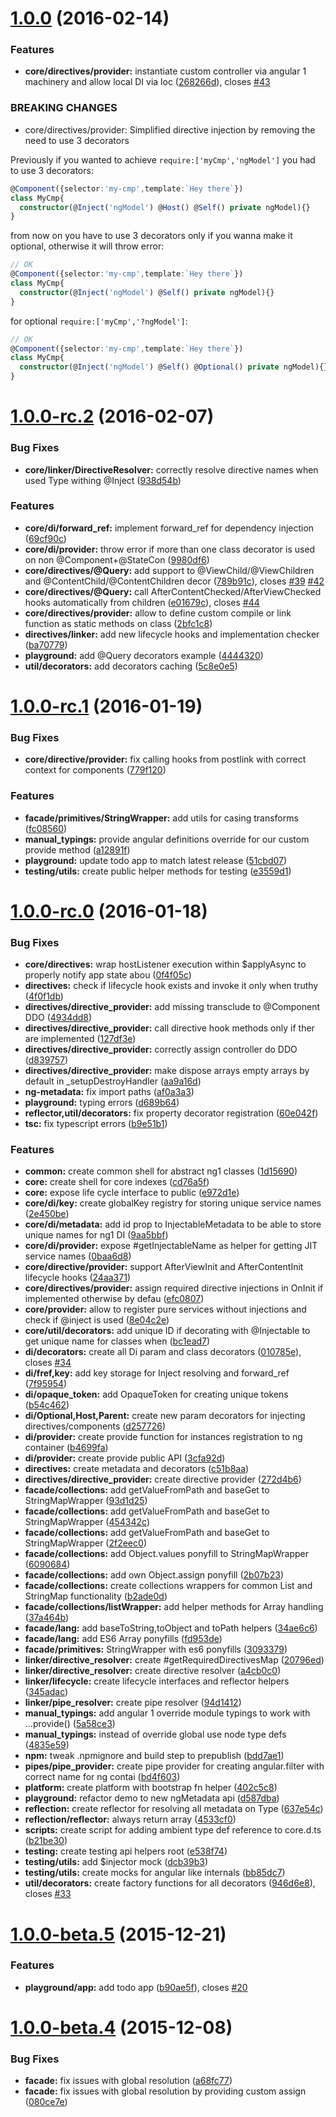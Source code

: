 <a name="1.0.0"></a>
# [1.0.0](https://github.com/ngParty/ng-metadata/compare/1.0.0-rc.2...v1.0.0) (2016-02-14)


### Features

* **core/directives/provider:** instantiate custom controller via angular 1 machinery and allow local DI via loc ([268266d](https://github.com/ngParty/ng-metadata/commit/268266d)), closes [#43](https://github.com/ngParty/ng-metadata/issues/43)


### BREAKING CHANGES

* core/directives/provider: Simplified directive injection by removing the need to use 3 decorators

Previously if you wanted to achieve `require:['myCmp','ngModel']` you had to use 3 decorators:

```typescript
@Component({selector:'my-cmp',template:`Hey there`})
class MyCmp{
  constructor(@Inject('ngModel') @Host() @Self() private ngModel){}
}
```

from now on you have to use 3 decorators only if you wanna make it optional,
otherwise it will throw error:

```typescript
// OK
@Component({selector:'my-cmp',template:`Hey there`})
class MyCmp{
  constructor(@Inject('ngModel') @Self() private ngModel){}
}
```

for optional `require:['myCmp','?ngModel']`:

```typescript
// OK
@Component({selector:'my-cmp',template:`Hey there`})
class MyCmp{
  constructor(@Inject('ngModel') @Self() @Optional() private ngModel){}
}
```



<a name="1.0.0-rc.2"></a>
# [1.0.0-rc.2](https://github.com/ngParty/ng-metadata/compare/1.0.0-rc.1...v1.0.0-rc.2) (2016-02-07)


### Bug Fixes

* **core/linker/DirectiveResolver:** correctly resolve directive names when used Type withing @Inject ([938d54b](https://github.com/ngParty/ng-metadata/commit/938d54b))

### Features

* **core/di/forward_ref:** implement forward_ref for dependency injection ([69cf90c](https://github.com/ngParty/ng-metadata/commit/69cf90c))
* **core/di/provider:** throw error if more than one class decorator is used on non @Component+@StateCon ([9980df6](https://github.com/ngParty/ng-metadata/commit/9980df6))
* **core/directives/@Query:** add support to @ViewChild/@ViewChildren and @ContentChild/@ContentChildren decor ([789b91c](https://github.com/ngParty/ng-metadata/commit/789b91c)), closes [#39](https://github.com/ngParty/ng-metadata/issues/39) [#42](https://github.com/ngParty/ng-metadata/issues/42)
* **core/directives/@Query:** call AfterContentChecked/AfterViewChecked hooks automatically from children ([e01679c](https://github.com/ngParty/ng-metadata/commit/e01679c)), closes [#44](https://github.com/ngParty/ng-metadata/issues/44)
* **core/directives/provider:** allow to define custom compile or link function as static methods on class ([2bfc1c8](https://github.com/ngParty/ng-metadata/commit/2bfc1c8))
* **directives/linker:** add new lifecycle hooks and implementation checker ([ba70779](https://github.com/ngParty/ng-metadata/commit/ba70779))
* **playground:** add @Query decorators example ([4444320](https://github.com/ngParty/ng-metadata/commit/4444320))
* **util/decorators:** add decorators caching ([5c8e0e5](https://github.com/ngParty/ng-metadata/commit/5c8e0e5))



<a name="1.0.0-rc.1"></a>
# [1.0.0-rc.1](https://github.com/ngParty/ng-metadata/compare/1.0.0-rc.0...1.0.0-rc.1) (2016-01-19)


### Bug Fixes

* **core/directive/provider:** fix calling hooks from postlink with correct context for components ([779f120](https://github.com/ngParty/ng-metadata/commit/779f120))

### Features

* **facade/primitives/StringWrapper:** add utils for casing transforms ([fc08560](https://github.com/ngParty/ng-metadata/commit/fc08560))
* **manual_typings:** provide angular definitions override for our custom provide method ([a12891f](https://github.com/ngParty/ng-metadata/commit/a12891f))
* **playground:** update todo app to match latest release ([51cbd07](https://github.com/ngParty/ng-metadata/commit/51cbd07))
* **testing/utils:** create public helper methods for testing ([e3559d1](https://github.com/ngParty/ng-metadata/commit/e3559d1))



<a name="1.0.0-rc.0"></a>
# [1.0.0-rc.0](https://github.com/ngParty/ng-metadata/compare/1.0.0-beta.5...1.0.0-rc.0) (2016-01-18)


### Bug Fixes

* **core/directives:** wrap hostListener execution within $applyAsync to properly notify app state abou ([0f4f05c](https://github.com/ngParty/ng-metadata/commit/0f4f05c))
* **directives:** check if lifecycle hook exists and invoke it only when truthy ([4f0f1db](https://github.com/ngParty/ng-metadata/commit/4f0f1db))
* **directives/directive_provider:** add missing transclude to @Component DDO ([4934dd8](https://github.com/ngParty/ng-metadata/commit/4934dd8))
* **directives/directive_provider:** call directive hook methods only if ther are implemented ([127df3e](https://github.com/ngParty/ng-metadata/commit/127df3e))
* **directives/directive_provider:** correctly assign controller do DDO ([d839757](https://github.com/ngParty/ng-metadata/commit/d839757))
* **directives/directive_provider:** make dispose arrays empty arrays by default in _setupDestroyHandler ([aa9a16d](https://github.com/ngParty/ng-metadata/commit/aa9a16d))
* **ng-metadata:** fix import paths ([af0a3a3](https://github.com/ngParty/ng-metadata/commit/af0a3a3))
* **playground:** typing errors ([d689b64](https://github.com/ngParty/ng-metadata/commit/d689b64))
* **reflector,util/decorators:** fix property decorator registration ([60e042f](https://github.com/ngParty/ng-metadata/commit/60e042f))
* **tsc:** fix typescript errors ([b9e51b1](https://github.com/ngParty/ng-metadata/commit/b9e51b1))

### Features

* **common:** create common shell for abstract ng1 classes ([1d15690](https://github.com/ngParty/ng-metadata/commit/1d15690))
* **core:** create shell for core indexes ([cd76a5f](https://github.com/ngParty/ng-metadata/commit/cd76a5f))
* **core:** expose life cycle interface to public ([e972d1e](https://github.com/ngParty/ng-metadata/commit/e972d1e))
* **core/di/key:** create globalKey registry for storing unique service names ([2e450be](https://github.com/ngParty/ng-metadata/commit/2e450be))
* **core/di/metadata:** add id prop to InjectableMetadata to be able to store unique names for ng1 DI ([9aa5bbf](https://github.com/ngParty/ng-metadata/commit/9aa5bbf))
* **core/di/provider:** expose #getInjectableName as helper for getting JIT service names ([0baa6d8](https://github.com/ngParty/ng-metadata/commit/0baa6d8))
* **core/directive/provider:** support AfterViewInit and AfterContentInit lifecycle hooks ([24aa371](https://github.com/ngParty/ng-metadata/commit/24aa371))
* **core/directives/provider:** assign required directive injections in OnInit if implemented otherwise by defau ([efc0807](https://github.com/ngParty/ng-metadata/commit/efc0807))
* **core/provider:** allow to register pure services without injections and check if @inject is used  ([8e04c2e](https://github.com/ngParty/ng-metadata/commit/8e04c2e))
* **core/util/decorators:** add unique ID if decorating with @Injectable to get unique name for classes when ([bc1ead7](https://github.com/ngParty/ng-metadata/commit/bc1ead7))
* **di/decorators:** create all Di param and class decorators ([010785e](https://github.com/ngParty/ng-metadata/commit/010785e)), closes [#34](https://github.com/ngParty/ng-metadata/issues/34)
* **di/fref,key:** add key storage for Inject resolving and forward_ref ([7f95954](https://github.com/ngParty/ng-metadata/commit/7f95954))
* **di/opaque_token:** add OpaqueToken for creating unique tokens ([b54c462](https://github.com/ngParty/ng-metadata/commit/b54c462))
* **di/Optional,Host,Parent:** create new param decorators for injecting directives/components ([d257726](https://github.com/ngParty/ng-metadata/commit/d257726))
* **di/provider:** create provide function for instances registration to ng container ([b4699fa](https://github.com/ngParty/ng-metadata/commit/b4699fa))
* **di/provider:** create provide public API ([3cfa92d](https://github.com/ngParty/ng-metadata/commit/3cfa92d))
* **directives:** create metadata and decorators ([c51b8aa](https://github.com/ngParty/ng-metadata/commit/c51b8aa))
* **directives/directive_provider:** create directive provider ([272d4b6](https://github.com/ngParty/ng-metadata/commit/272d4b6))
* **facade/collections:** add getValueFromPath and baseGet to StringMapWrapper ([93d1d25](https://github.com/ngParty/ng-metadata/commit/93d1d25))
* **facade/collections:** add getValueFromPath and baseGet to StringMapWrapper ([454342c](https://github.com/ngParty/ng-metadata/commit/454342c))
* **facade/collections:** add getValueFromPath and baseGet to StringMapWrapper ([2f2eec0](https://github.com/ngParty/ng-metadata/commit/2f2eec0))
* **facade/collections:** add Object.values ponyfill to StringMapWrapper ([6090684](https://github.com/ngParty/ng-metadata/commit/6090684))
* **facade/collections:** add own Object.assign ponyfill ([2b07b23](https://github.com/ngParty/ng-metadata/commit/2b07b23))
* **facade/collections:** create collections wrappers for common List and StringMap functionality ([b2ade0d](https://github.com/ngParty/ng-metadata/commit/b2ade0d))
* **facade/collections/listWrapper:** add helper methods for Array handling ([37a464b](https://github.com/ngParty/ng-metadata/commit/37a464b))
* **facade/lang:** add baseToString,toObject and toPath helpers ([34ae6c6](https://github.com/ngParty/ng-metadata/commit/34ae6c6))
* **facade/lang:** add ES6 Array ponyfills ([fd953de](https://github.com/ngParty/ng-metadata/commit/fd953de))
* **facade/primitives:** StringWrapper with es6 ponyfills ([3093379](https://github.com/ngParty/ng-metadata/commit/3093379))
* **linker/directive_resolver:** create #getRequiredDirectivesMap ([20796ed](https://github.com/ngParty/ng-metadata/commit/20796ed))
* **linker/directive_resolver:** create directive resolver ([a4cb0c0](https://github.com/ngParty/ng-metadata/commit/a4cb0c0))
* **linker/lifecycle:** create lifecycle interfaces and reflector helpers ([345adac](https://github.com/ngParty/ng-metadata/commit/345adac))
* **linker/pipe_resolver:** create pipe resolver ([94d1412](https://github.com/ngParty/ng-metadata/commit/94d1412))
* **manual_typings:** add angular 1 override module typings to work with ...provide() ([5a58ce3](https://github.com/ngParty/ng-metadata/commit/5a58ce3))
* **manual_typings:** instead of override global use node type defs ([4835e59](https://github.com/ngParty/ng-metadata/commit/4835e59))
* **npm:** tweak .npmignore and build step to prepublish ([bdd7ae1](https://github.com/ngParty/ng-metadata/commit/bdd7ae1))
* **pipes/pipe_provider:** create pipe provider for creating angular.filter with correct name for ng contai ([bd4f603](https://github.com/ngParty/ng-metadata/commit/bd4f603))
* **platform:** create platform with bootstrap fn helper ([402c5c8](https://github.com/ngParty/ng-metadata/commit/402c5c8))
* **playground:** refactor demo to new ngMetadata api ([d587dba](https://github.com/ngParty/ng-metadata/commit/d587dba))
* **reflection:** create reflector for resolving all metadata on Type ([637e54c](https://github.com/ngParty/ng-metadata/commit/637e54c))
* **reflection/reflector:** always return array ([4533cf0](https://github.com/ngParty/ng-metadata/commit/4533cf0))
* **scripts:** create script for adding ambient type def reference to core.d.ts ([b21be30](https://github.com/ngParty/ng-metadata/commit/b21be30))
* **testing:** create testing api helpers root ([e538f74](https://github.com/ngParty/ng-metadata/commit/e538f74))
* **testing/utils:** add $injector mock ([dcb39b3](https://github.com/ngParty/ng-metadata/commit/dcb39b3))
* **testing/utils:** create mocks for angular like internals ([bb85dc7](https://github.com/ngParty/ng-metadata/commit/bb85dc7))
* **util/decorators:** create factory functions for all decorators ([946d6e8](https://github.com/ngParty/ng-metadata/commit/946d6e8)), closes [#33](https://github.com/ngParty/ng-metadata/issues/33)



<a name="1.0.0-beta.5"></a>
# [1.0.0-beta.5](https://github.com/ngParty/ng-metadata/compare/1.0.0-beta.4...1.0.0-beta.5) (2015-12-21)


### Features

* **playground/app:** add todo app ([b90ae5f](https://github.com/ngParty/ng-metadata/commit/b90ae5f)), closes [#20](https://github.com/ngParty/ng-metadata/issues/20)



<a name="1.0.0-beta.4"></a>
# [1.0.0-beta.4](https://github.com/ngParty/ng-metadata/compare/1.0.0-beta.3...1.0.0-beta.4) (2015-12-08)


### Bug Fixes

* **facade:** fix issues with global resolution ([a68fc77](https://github.com/ngParty/ng-metadata/commit/a68fc77))
* **facade:** fix issues with global resolution by providing custom assign ([080ce7e](https://github.com/ngParty/ng-metadata/commit/080ce7e))



